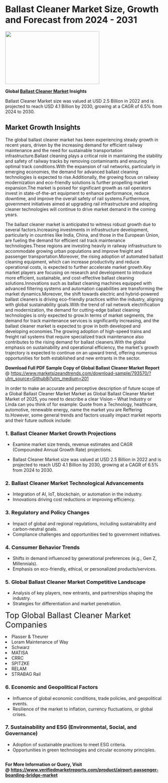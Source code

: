 <H1>Ballast Cleaner Market Size, Growth and Forecast from 2024 - 2031</H1><img class="aligncenter size-medium wp-image-584254" src="https://thirdeyenews.in/wp-content/uploads/2024/09/Global-Market-Research-300x168.jpeg" alt="" width="300" height="168" /><p><strong>Global&nbsp;<a href="https://www.marketsizeandtrends.com/download-sample/793570/?utm_source=Github8j?utm_medium=201">Ballast Cleaner Market</a> Insights</strong></p><p>Ballast Cleaner Market size was valued at USD 2.5 Billion in 2022 and is projected to reach USD 4.1 Billion by 2030, growing at a CAGR of 6.5% from 2024 to 2030.</p><p><h2>Market Growth Insights</h2> <p>The global ballast cleaner market has been experiencing steady growth in recent years, driven by the increasing demand for efficient railway maintenance and the need for sustainable transportation infrastructure.Ballast cleaning plays a critical role in maintaining the stability and safety of railway tracks by removing contaminants and ensuring optimal track conditions.With the expansion of rail networks, particularly in emerging economies, the demand for advanced ballast cleaning technologies is expected to rise.Additionally, the growing focus on railway modernization and eco-friendly solutions is further propelling market expansion.The market is poised for significant growth as rail operators invest in state-of-the-art equipment to enhance performance, reduce downtime, and improve the overall safety of rail systems.Furthermore, government initiatives aimed at upgrading rail infrastructure and adopting cleaner technologies will continue to drive market demand in the coming years.</p> <p>The ballast cleaner market is anticipated to witness robust growth due to several factors.Increasing investments in infrastructure development, particularly in countries like India, China, and those in the European Union, are fueling the demand for efficient rail track maintenance technologies.These regions are investing heavily in railway infrastructure to accommodate growing urban populations and improve freight and passenger transportation.Moreover, the rising adoption of automated ballast cleaning equipment, which can increase productivity and reduce operational costs, is expected to further accelerate market growth.Key market players are focusing on research and development to introduce more efficient, sustainable, and cost-effective ballast cleaning solutions.Innovations such as ballast cleaning machines equipped with advanced filtering systems and automation capabilities are transforming the market dynamics.Moreover, the shift towards electric and hybrid-powered ballast cleaners is driving eco-friendly practices within the industry, aligning with global sustainability goals.With the trend of rail network electrification and modernization, the demand for cutting-edge ballast cleaning technologies is only expected to grow.In terms of market segments, the demand for track maintenance services is significantly increasing, and the ballast cleaner market is expected to grow in both developed and developing economies.The growing adoption of high-speed trains and freight rail systems that require specialized track maintenance also contributes to the rising demand for ballast cleaners.With the global emphasis on sustainability and operational efficiency, the market's growth trajectory is expected to continue on an upward trend, offering numerous opportunities for both established and new entrants in the sector.</p> <p><span class=""><strong>Download Full PDF Sample Copy of Global Ballast Cleaner Market Report</strong> @ <a href="https://www.marketsizeandtrends.com/download-sample/793570/?utm_source=Github8j?utm_medium=201" target="_blank">https://www.marketsizeandtrends.com/download-sample/793570/?utm_source=Github8j?utm_medium=201</a></span></p><p>In order to make an accurate and perceptive description of future scope of a Global&nbsp;Ballast Cleaner Market Market as Global&nbsp;Ballast Cleaner Market Market of 2025, you need to describe a clear Vision &ndash; What Industry or Linda can you think of for example: Quote from a Technology, healthcare, automotive, renewable energy, name the market you are Reffering to.However, some general trends and factors usually impact market reports and their future outlook include:</p><h3>1.&nbsp;<strong>Ballast Cleaner Market Growth Projections</strong></h3><ul><li>Examine market size trends, revenue estimates and CAGR (Compounded Annual Growth Rate) projections.</li><li><p>Ballast Cleaner Market size was valued at USD 2.5 Billion in 2022 and is projected to reach USD 4.1 Billion by 2030, growing at a CAGR of 6.5% from 2024 to 2030.</p></li></ul><h3>2.&nbsp;<strong>Ballast Cleaner Market Technological Advancements</strong></h3><ul><li>Integration of AI, IoT, blockchain, or automation in the industry.</li><li>Innovations driving cost reductions or improving efficiency.</li></ul><h3>3.&nbsp;<strong>Regulatory and Policy Changes</strong></h3><ul><li>Impact of global and regional regulations, including sustainability and carbon-neutral goals.</li><li>Compliance challenges and opportunities tied to government initiatives.</li></ul><h3>4.&nbsp;<strong>Consumer Behavior Trends</strong></h3><ul><li>Shifts in demand influenced by generational preferences (e.g., Gen Z, Millennials).</li><li>Emphasis on eco-friendly, ethical, or personalized products/services.</li></ul><h3>5.&nbsp;<strong>Global Ballast Cleaner Market Competitive Landscape</strong></h3><ul><li>Analysis of key players, new entrants, and partnerships shaping the industry.</li><li>Strategies for differentiation and market penetration.</li></ul><p data-pm-slice="1 1 []"><span style="color: inherit; font-family: inherit; font-size: 25px;">Top Global Ballast Cleaner Market Companies</span></p><div class="" data-test-id=""><p><li>Plasser & Theurer</li><li> Loram Maintenance of Way</li><li> Schwarz</li><li> MATISA</li><li> CRRC</li><li> SPITZKE</li><li> RELAM</li><li> STRABAG Rail</li></p></div><h3>6.&nbsp;<strong>Economic and Geopolitical Factors</strong></h3><ul><li>Influence of global economic conditions, trade policies, and geopolitical events.</li><li>Resilience of the market to inflation, currency fluctuations, or global crises.</li></ul><h3>7.&nbsp;<strong>Sustainability and ESG (Environmental, Social, and Governance)</strong></h3><ul><li>Adoption of sustainable practices to meet ESG criteria.</li><li>Opportunities in green technologies and circular economy principles.</li></ul><h2><strong style="font-size: 14px;">For More Information or Query, Visit @&nbsp;</strong><a style="background-color: #ffffff; font-size: 14px;" href="https://www.marketsizeandtrends.com/report/ballast-cleaner-market/" target="_blank">https://www.verifiedmarketreports.com/product/airport-passenger-boarding-bridge-market</a></h2>